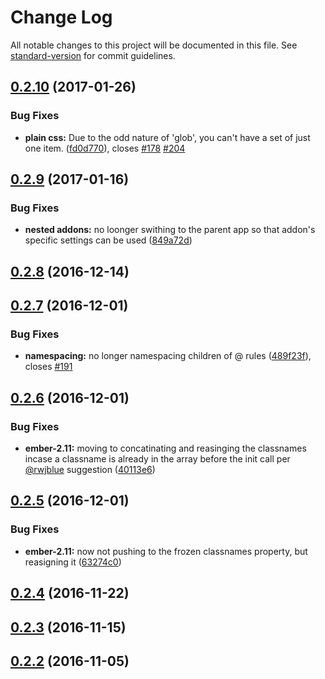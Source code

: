 # Change Log

All notable changes to this project will be documented in this file. See [standard-version](https://github.com/conventional-changelog/standard-version) for commit guidelines.

<a name="0.2.10"></a>
## [0.2.10](https://github.com/ebryn/ember-component-css/compare/v0.2.9...v0.2.10) (2017-01-26)


### Bug Fixes

* **plain css:** Due to the odd nature of 'glob', you can't have a set of just one item. ([fd0d770](https://github.com/ebryn/ember-component-css/commit/fd0d770)), closes [#178](https://github.com/ebryn/ember-component-css/issues/178) [#204](https://github.com/ebryn/ember-component-css/issues/204)



<a name="0.2.9"></a>
## [0.2.9](https://github.com/ebryn/ember-component-css/compare/v0.2.8...v0.2.9) (2017-01-16)


### Bug Fixes

* **nested addons:** no loonger swithing to the parent app so that addon's specific settings can be used ([849a72d](https://github.com/ebryn/ember-component-css/commit/849a72d))



<a name="0.2.8"></a>
## [0.2.8](https://github.com/ebryn/ember-component-css/compare/v0.2.7...v0.2.8) (2016-12-14)



<a name="0.2.7"></a>
## [0.2.7](https://github.com/ebryn/ember-component-css/compare/v0.2.6...v0.2.7) (2016-12-01)


### Bug Fixes

* **namespacing:** no longer namespacing children of @ rules ([489f23f](https://github.com/ebryn/ember-component-css/commit/489f23f)), closes [#191](https://github.com/ebryn/ember-component-css/issues/191)



<a name="0.2.6"></a>
## [0.2.6](https://github.com/ebryn/ember-component-css/compare/v0.2.5...v0.2.6) (2016-12-01)


### Bug Fixes

* **ember-2.11:** moving to concatinating and reasinging the classnames incase a classname is already in the array before the init call per [@rwjblue](https://github.com/rwjblue) suggestion ([40113e6](https://github.com/ebryn/ember-component-css/commit/40113e6))



<a name="0.2.5"></a>
## [0.2.5](https://github.com/ebryn/ember-component-css/compare/v0.2.4...v0.2.5) (2016-12-01)


### Bug Fixes

* **ember-2.11:** now not pushing to the frozen classnames property, but reasigning it ([63274c0](https://github.com/ebryn/ember-component-css/commit/63274c0))



<a name="0.2.4"></a>
## [0.2.4](https://github.com/ebryn/ember-component-css/compare/v0.2.3...v0.2.4) (2016-11-22)



<a name="0.2.3"></a>
## [0.2.3](https://github.com/ebryn/ember-component-css/compare/v0.2.2...v0.2.3) (2016-11-15)



<a name="0.2.2"></a>
## [0.2.2](https://github.com/ebryn/ember-component-css/compare/v0.2.1...v0.2.2) (2016-11-05)
